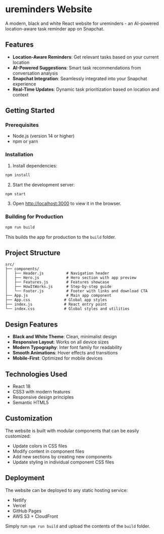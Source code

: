 # ureminders Website

A modern, black and white React website for ureminders - an AI-powered location-aware task reminder app on Snapchat.

## Features

- **Location-Aware Reminders**: Get relevant tasks based on your current location
- **AI-Powered Suggestions**: Smart task recommendations from conversation analysis
- **Snapchat Integration**: Seamlessly integrated into your Snapchat experience
- **Real-Time Updates**: Dynamic task prioritization based on location and context

## Getting Started

### Prerequisites

- Node.js (version 14 or higher)
- npm or yarn

### Installation

1. Install dependencies:
```bash
npm install
```

2. Start the development server:
```bash
npm start
```

3. Open [http://localhost:3000](http://localhost:3000) to view it in the browser.

### Building for Production

```bash
npm run build
```

This builds the app for production to the `build` folder.

## Project Structure

```
src/
├── components/
│   ├── Header.js          # Navigation header
│   ├── Hero.js            # Hero section with app preview
│   ├── Features.js        # Features showcase
│   ├── HowItWorks.js      # Step-by-step guide
│   └── Footer.js          # Footer with links and download CTA
├── App.js                 # Main app component
├── App.css               # Global app styles
├── index.js              # React entry point
└── index.css             # Global styles and utilities
```

## Design Features

- **Black and White Theme**: Clean, minimalist design
- **Responsive Layout**: Works on all device sizes
- **Modern Typography**: Inter font family for readability
- **Smooth Animations**: Hover effects and transitions
- **Mobile-First**: Optimized for mobile devices

## Technologies Used

- React 18
- CSS3 with modern features
- Responsive design principles
- Semantic HTML5

## Customization

The website is built with modular components that can be easily customized:

- Update colors in CSS files
- Modify content in component files
- Add new sections by creating new components
- Update styling in individual component CSS files

## Deployment

The website can be deployed to any static hosting service:

- Netlify
- Vercel
- GitHub Pages
- AWS S3 + CloudFront

Simply run `npm run build` and upload the contents of the `build` folder.



